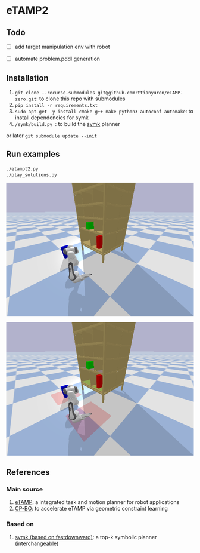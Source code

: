 # eTAMP2

## Todo


- [ ] add target manipulation env with robot
- [ ] automate problem.pddl generation




## Installation

1. `git clone --recurse-submodules git@github.com:ttianyuren/eTAMP-zero.git`: to clone this repo with submodules
1. `pip install -r requirements.txt`
2. `sudo apt-get -y install cmake g++ make python3 autoconf automake`: to install dependencies for symk
3. `/symk/build.py `: to build the [symk](symk) planner

or later `git submodule update --init`



## Run examples

```
./etampt2.py
./play_solutions.py
```

![](figures/birrt_replace.gif)


![](figures/place_on_diff_surf3_smooth.gif)


## References

### Main source

1. [eTAMP](https://arxiv.org/pdf/2103.05456.pdf): a integrated task and motion planner for robot applications
2. [CP-BO](https://arxiv.org/pdf/2201.09612.pdf): to accelerate eTAMP via geometric constraint learning

### Based on

1. [symk (based on fastdownward)](https://github.com/speckdavid/symk): a top-k symbolic planner (interchangeable)

